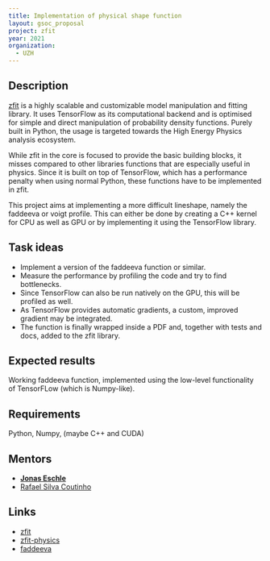 ```yaml
---
title: Implementation of physical shape function
layout: gsoc_proposal
project: zfit
year: 2021
organization:
  - UZH
---
```


## Description

[zfit](https://github.com/zfit/zfit) is a highly scalable and customizable model manipulation and fitting library. 
It uses TensorFlow as its computational backend and is optimised for simple and direct manipulation of probability density functions.
Purely built in Python, the usage is targeted towards the High Energy Physics analysis ecosystem.

While zfit in the core is focused to provide the basic building blocks, it misses compared to other libraries functions that are especially useful in physics.
Since it is built on top of TensorFlow, which has a performance penalty when using normal Python, these functions have to be implemented in zfit.


This project aims at implementing a more difficult lineshape, namely the faddeeva or voigt profile. This can either be done by creating a C++ kernel for CPU as well as GPU or by implementing it using the TensorFlow library.

## Task ideas
 * Implement a version of the faddeeva function or similar.
 * Measure the performance by profiling the code and try to find bottlenecks.
 * Since TensorFlow can also be run natively on the GPU, this will be profiled as well.
 * As TensorFlow provides automatic gradients, a custom, improved gradient may be integrated.
 * The function is finally wrapped inside a PDF and, together with tests and docs, added to the zfit library.

## Expected results
Working faddeeva function, implemented using the low-level functionality of TensorFLow (which is Numpy-like).

## Requirements
Python, Numpy, (maybe C++ and CUDA)

## Mentors
  * **[Jonas Eschle](mailto:Jonas.Eschle@cern.ch)**
  * [Rafael Silva Coutinho](mailto:rafael.silva.coutinho@cern.ch)

## Links
  * [zfit](https://github.com/zfit/zfit)
  * [zfit-physics](https://github.com/zfit/zfit-physics)
  * [faddeeva](https://docs.scipy.org/doc/scipy/reference/generated/scipy.special.wofz.html)
 
